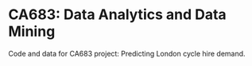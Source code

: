 # CA683: Data Analytics and Data Mining

Code and data for CA683 project: Predicting London cycle hire demand.
